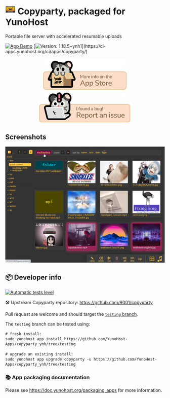 <!--
N.B.: This README was automatically generated by <https://github.com/YunoHost/apps_tools/blob/main/readme_generator>
It shall NOT be edited by hand.
-->

<h1>
  <img src="https://raw.githubusercontent.com/YunoHost/apps/main/logos/copyparty.png" width="32px" alt="Logo of Copyparty">
  Copyparty, packaged for YunoHost
</h1>

Portable file server with accelerated resumable uploads

[![App Demo](https://img.shields.io/badge/App_Demo-blue?style=for-the-badge)](https://a.ocv.me/pub/demo/)
[![Version: 1.18.5~ynh1](https://img.shields.io/badge/Version-1.18.5~ynh1-rgba(0,150,0,1)?style=for-the-badge)](https://ci-apps.yunohost.org/ci/apps/copyparty/)

<div align="center">
<a href="https://apps.yunohost.org/app/copyparty"><img height="100px" src="https://github.com/YunoHost/yunohost-artwork/raw/refs/heads/main/badges/neopossum-badges/badge_more_info_on_the_appstore.svg"/></a>
<a href="https://github.com/YunoHost-Apps/copyparty_ynh/issues"><img height="100px" src="https://github.com/YunoHost/yunohost-artwork/raw/refs/heads/main/badges/neopossum-badges/badge_report_an_issue.svg"/></a>
</div>


## Screenshots
![Screenshot of Copyparty](./doc/screenshots/screenshot.png)

## 📦 Developer info

[![Automatic tests level](https://apps.yunohost.org/badge/cilevel/copyparty)](https://ci-apps.yunohost.org/ci/apps/copyparty/)

🛠️ Upstream Copyparty repository: <https://github.com/9001/copyparty>

Pull request are welcome and should target the [`testing` branch](https://github.com/YunoHost-Apps/copyparty_ynh/tree/testing).

The `testing` branch can be tested using:
```
# fresh install:
sudo yunohost app install https://github.com/YunoHost-Apps/copyparty_ynh/tree/testing

# upgrade an existing install:
sudo yunohost app upgrade copyparty -u https://github.com/YunoHost-Apps/copyparty_ynh/tree/testing
```

### 📚 App packaging documentation

Please see <https://doc.yunohost.org/packaging_apps> for more information.